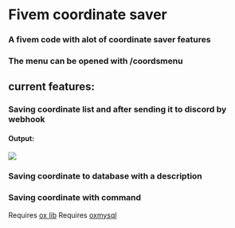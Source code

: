 <h1>Fivem coordinate saver</h1>
<h3>A fivem code with alot of coordinate saver features</h3>
<h3>The menu can be opened with /coordsmenu</h3>
<h2>current features:</h2>
<h3>Saving coordinate list and after sending it to discord by webhook</h3>
<h4>Output:</h4>
<picture>
  <img src="https://cdn.discordapp.com/attachments/923282090861142016/1300913359918727249/image.png?ex=6722917a&is=67213ffa&hm=ace3a9d7d4c128361290e135523c12e18b27a95bcd82ebd5b6a6f35894984391&">
</picture>
<h3>Saving coordinate to database with a description</h3>
<h3>Saving coordinate with command</h3>

Requires <a href="https://github.com/overextended/ox_lib">ox lib</a>
Requires <a href="https://github.com/overextended/oxmysql">oxmysql</a>


